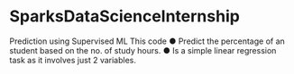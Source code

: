 # SparksDataScienceInternship
Prediction using Supervised ML
This code
● Predict the percentage of an student based on the no. of study hours.
● Is a simple linear regression task as it involves just 2 variables.

